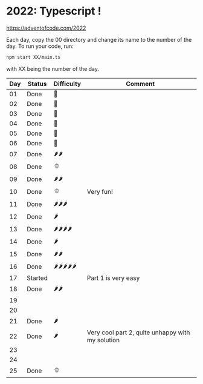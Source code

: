 # 2022: Typescript !

https://adventofcode.com/2022

Each day, copy the 00 directory and change its name to the number of the day.
To run your code, run:
```bash
npm start XX/main.ts
```
with XX being the number of the day.

| Day | Status | Difficulty | Comment |
|----|----|----|----|
| 01 | Done | 🍅 | |
| 02 | Done | 🍅 | |
| 03 | Done | 🍅 | |
| 04 | Done | 🍅 | |
| 05 | Done | 🍅 | |
| 06 | Done | 🍅 | |
| 07 | Done | 🌶️🌶️ | |
| 08 | Done | 🫑 | |
| 09 | Done | 🌶️🌶️ | |
| 10 | Done | 🫑 | Very fun!|
| 11 | Done | 🌶️🌶️🌶️ | |
| 12 | Done | 🌶️ | |
| 13 | Done | 🌶️🌶️🌶️🌶️ | |
| 14 | Done | 🌶️ | |
| 15 | Done | 🌶️🌶️ | |
| 16 | Done | 🌶️🌶️🌶️🌶️🌶️ | |
| 17 | Started |  | Part 1 is very easy |
| 18 | Done | 🌶️🌶️ | |
| 19 |  |  | |
| 20 |  |  | |
| 21 | Done | 🌶️ | |
| 22 | Done | 🌶️ | Very cool part 2, quite unhappy with my solution|
| 23 |  |  | |
| 24 |  |  | |
| 25 | Done | 🫑 | |
